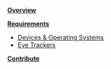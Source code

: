 **[Overview](https://github.com/JuliusSweetland/OptiKey/wiki)**

**[Requirements](https://github.com/JuliusSweetland/OptiKey/wiki/Requirements)**
* [Devices & Operating Systems](https://github.com/JuliusSweetland/OptiKey/wiki/Requirements#device-os-requirements)
* [Eye Trackers](https://github.com/JuliusSweetland/OptiKey/wiki/Requirements#supported-eye-trackers)

**[Contribute](https://github.com/JuliusSweetland/OptiKey/wiki/Contribute)**